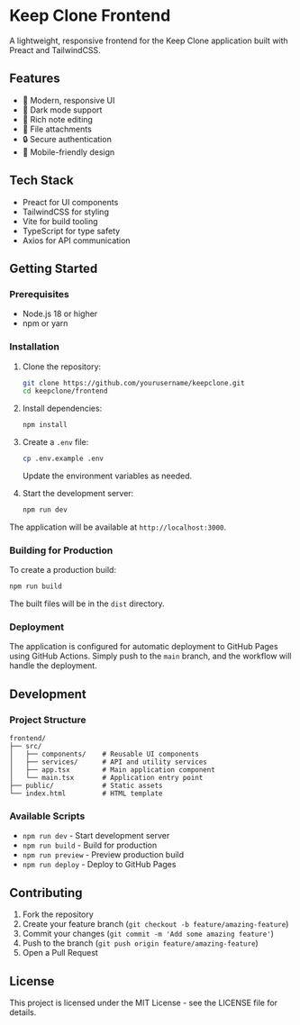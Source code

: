 # Keep Clone Frontend

A lightweight, responsive frontend for the Keep Clone application built with Preact and TailwindCSS.

## Features

- 🎨 Modern, responsive UI
- 🌙 Dark mode support
- 📝 Rich note editing
- 📎 File attachments
- 🔒 Secure authentication
- 📱 Mobile-friendly design

## Tech Stack

- Preact for UI components
- TailwindCSS for styling
- Vite for build tooling
- TypeScript for type safety
- Axios for API communication

## Getting Started

### Prerequisites

- Node.js 18 or higher
- npm or yarn

### Installation

1. Clone the repository:
   ```bash
   git clone https://github.com/yourusername/keepclone.git
   cd keepclone/frontend
   ```

2. Install dependencies:
   ```bash
   npm install
   ```

3. Create a `.env` file:
   ```bash
   cp .env.example .env
   ```
   Update the environment variables as needed.

4. Start the development server:
   ```bash
   npm run dev
   ```

The application will be available at `http://localhost:3000`.

### Building for Production

To create a production build:

```bash
npm run build
```

The built files will be in the `dist` directory.

### Deployment

The application is configured for automatic deployment to GitHub Pages using GitHub Actions. Simply push to the `main` branch, and the workflow will handle the deployment.

## Development

### Project Structure

```
frontend/
├── src/
│   ├── components/    # Reusable UI components
│   ├── services/      # API and utility services
│   ├── app.tsx        # Main application component
│   └── main.tsx       # Application entry point
├── public/            # Static assets
└── index.html         # HTML template
```

### Available Scripts

- `npm run dev` - Start development server
- `npm run build` - Build for production
- `npm run preview` - Preview production build
- `npm run deploy` - Deploy to GitHub Pages

## Contributing

1. Fork the repository
2. Create your feature branch (`git checkout -b feature/amazing-feature`)
3. Commit your changes (`git commit -m 'Add some amazing feature'`)
4. Push to the branch (`git push origin feature/amazing-feature`)
5. Open a Pull Request

## License

This project is licensed under the MIT License - see the LICENSE file for details. 
